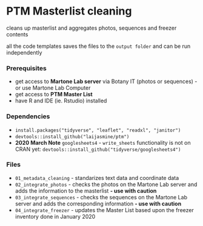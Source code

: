 # PTM Masterlist cleaning
cleans up masterlist and aggregates photos, sequences and freezer contents

all the code templates saves the files to the `output folder` and can be run independently

### Prerequisites
* get access to **Martone Lab server** via Botany IT (photos or sequences) - or use Martone Lab Computer
* get access to **PTM Master List**
* have R and IDE (ie. Rstudio) installed

### Dependencies
- `install.packages("tidyverse", "leaflet", "readxl", "janitor")`
- `devtools::install_github("laijasmine/ptm")`
- **2020 March Note** `googlesheets4` - `write_sheets` functionality is not on CRAN yet: `devtools::install_github("tidyverse/googlesheets4")`

### Files

* `01_metadata_cleaning` - standarizes text data and coordinate data
* `02_integrate_photos` - checks the photos on the Martone Lab server and adds the information to the masterlist **- use with caution**
* `03_integrate_sequences` - checks the sequences on the Martone Lab server and adds the corresponding information **- use with caution**
* `04_integrate_freezer` - updates the Master List based upon the freezer inventory done in January 2020
